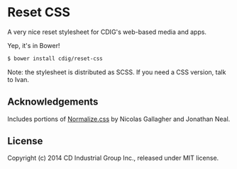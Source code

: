 # Reset CSS

A very nice reset stylesheet for CDIG's web-based media and apps.

Yep, it's in Bower!
```bash
$ bower install cdig/reset-css
```

Note: the stylesheet is distributed as SCSS. If you need a CSS version, talk to Ivan.

## Acknowledgements

Includes portions of [Normalize.css](https://github.com/necolas/normalize.css) by Nicolas Gallagher and Jonathan Neal.

## License

Copyright (c) 2014 CD Industrial Group Inc., released under MIT license.
